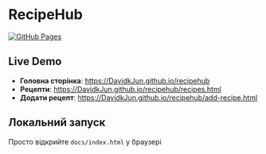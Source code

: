 # RecipeHub

[![GitHub Pages](https://img.shields.io/badge/GitHub%20Pages-Live-brightgreen)](https://DavidkJun.github.io/recipehub)

## Live Demo
- **Головна сторінка**: https://DavidkJun.github.io/recipehub
- **Рецепти**: https://DavidkJun.github.io/recipehub/recipes.html
- **Додати рецепт**: https://DavidkJun.github.io/recipehub/add-recipe.html

## Локальний запуск
Просто відкрийте `docs/index.html` у браузері